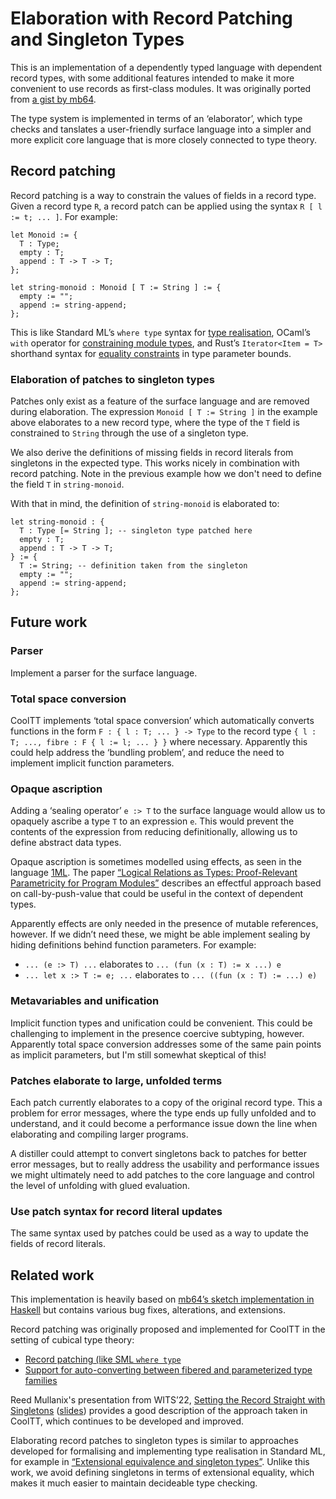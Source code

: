 # Elaboration with Record Patching and Singleton Types

This is an implementation of a dependently typed language with dependent
record types, with some additional features intended to make it more
convenient to use records as first-class modules. It was originally ported
from [a gist by mb64](https://gist.github.com/mb64/04315edd1a8b1b2c2e5bd38071ff66b5).

The type system is implemented in terms of an ‘elaborator’, which type
checks and tanslates a user-friendly surface language into a simpler and
more explicit core language that is more closely connected to type theory.

## Record patching

Record patching is a way to constrain the values of fields in a record type.
Given a record type `R`, a record patch can be applied using the syntax
`R [ l := t; ... ]`. For example:

```text
let Monoid := {
  T : Type;
  empty : T;
  append : T -> T -> T;
};

let string-monoid : Monoid [ T := String ] := {
  empty := "";
  append := string-append;
};
```

This is like Standard ML’s `where type` syntax for [type realisation](
https://smlfamily.github.io/sml97-defn.pdf#page=28), OCaml’s `with` operator for
[constraining module types](https://v2.ocaml.org/manual/modtypes.html#ss%3Amty-with),
and Rust’s `Iterator<Item = T>` shorthand syntax for [equality constraints](
https://rust-lang.github.io/rfcs/0195-associated-items.html#constraining-associated-types)
in type parameter bounds.

### Elaboration of patches to singleton types

Patches only exist as a feature of the surface language and are removed
during elaboration. The expression `Monoid [ T := String ]` in the example
above elaborates to a new record type, where the type of the `T` field is
constrained to `String` through the use of a singleton type.

We also derive the definitions of missing fields in record literals from
singletons in the expected type. This works nicely in combination with
record patching. Note in the previous example how we don't need to define
the field `T` in `string-monoid`.

With that in mind, the definition of `string-monoid` is elaborated to:

```text
let string-monoid : {
  T : Type [= String ]; -- singleton type patched here
  empty : T;
  append : T -> T -> T;
} := {
  T := String; -- definition taken from the singleton
  empty := "";
  append := string-append;
};
```

## Future work

### Parser

Implement a parser for the surface language.

### Total space conversion

CoolTT implements ‘total space conversion’ which automatically converts
functions in the form `F : { l : T; ... } -> Type` to the record type
`{ l : T; ..., fibre : F { l := l; ... } }` where necessary. Apparently this
could help address the ‘bundling problem’, and reduce the need to implement
implicit function parameters.

### Opaque ascription

Adding a ‘sealing operator’ `e :> T` to the surface language would allow us to
opaquely ascribe a type `T` to an expression `e`. This would prevent the
contents of the expression from reducing definitionally, allowing us to define
abstract data types.

Opaque ascription is sometimes modelled using effects, as seen in the language
[1ML](https://people.mpi-sws.org/~rossberg/1ml/). The paper [“Logical Relations
as Types: Proof-Relevant Parametricity for Program Modules”](https://doi.org/10.1145/3474834)
describes an effectful approach based on call-by-push-value that could be useful
in the context of dependent types.

Apparently effects are only needed in the presence of mutable references,
however. If we didn’t need these, we might be able implement sealing by
hiding definitions behind function parameters. For example:

- `... (e :> T) ...` elaborates to `... (fun (x : T) := x ...) e`
- `... let x :> T := e; ...` elaborates to `... ((fun (x : T) := ...) e)`

### Metavariables and unification

Implicit function types and unification could be convenient. This could be
challenging to implement in the presence coercive subtyping, however.
Apparently total space conversion addresses some of the same pain points as
implicit parameters, but I'm still somewhat skeptical of this!

### Patches elaborate to large, unfolded terms

Each patch currently elaborates to a copy of the original record type. This
a problem for error messages, where the type ends up fully unfolded and to
understand, and it could become a performance issue down the line when
elaborating and compiling larger programs.

A distiller could attempt to convert singletons back to patches for better
error messages, but to really address the usability and performance issues
we might ultimately need to add patches to the core language and control the
level of unfolding with glued evaluation.

### Use patch syntax for record literal updates

The same syntax used by patches could be used as a way to update the fields
of record literals.

## Related work

This implementation is heavily based on [mb64’s sketch implementation in
Haskell](https://gist.github.com/mb64/04315edd1a8b1b2c2e5bd38071ff66b5) but
contains various bug fixes, alterations, and extensions.

Record patching was originally proposed and implemented for CoolTT in the
setting of cubical type theory:

- [Record patching (like SML `where type`](https://github.com/RedPRL/cooltt/issues/266)
- [Support for auto-converting between fibered and parameterized type families](https://github.com/RedPRL/cooltt/issues/267)

Reed Mullanix's presentation from WITS’22, [Setting the Record Straight with
Singletons](https://www.youtube.com/watch?v=1_ZJIYu2BRk) ([slides](https://cofree.coffee/~totbwf/slides/WITS-2022.pdf))
provides a good description of the approach taken in CoolTT, which continues to
be developed and improved.

Elaborating record patches to singleton types is similar to approaches
developed for formalising and implementing type realisation in Standard ML,
for example in [“Extensional equivalence and singleton types”](https://doi.org/10.1145/1183278.1183281).
Unlike this work, we avoid defining singletons in terms of extensional equality,
which makes it much easier to maintain decideable type checking.
